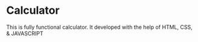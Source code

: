 # Calculator
This is fully functional calculator. It developed with the help of HTML, CSS, &amp; JAVASCRIPT
 
